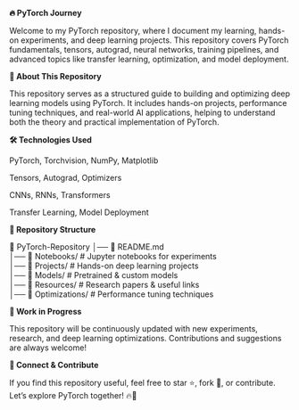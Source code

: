 **🔥 PyTorch Journey**

Welcome to my PyTorch repository, where I document my learning, hands-on experiments, and deep learning projects. This repository covers PyTorch fundamentals, tensors, autograd, neural networks, training pipelines, and advanced topics like transfer learning, optimization, and model deployment.

**📌 About This Repository**

This repository serves as a structured guide to building and optimizing deep learning models using PyTorch. It includes hands-on projects, performance tuning techniques, and real-world AI applications, helping to understand both the theory and practical implementation of PyTorch.

**🛠 Technologies Used**

PyTorch, Torchvision, NumPy, Matplotlib

Tensors, Autograd, Optimizers

CNNs, RNNs, Transformers

Transfer Learning, Model Deployment

**📂 Repository Structure**

📁 PyTorch-Repository
│── 📄 README.md  
│── 📁 Notebooks/           # Jupyter notebooks for experiments  
│── 📁 Projects/            # Hands-on deep learning projects  
│── 📁 Models/              # Pretrained & custom models  
│── 📁 Resources/           # Research papers & useful links  
│── 📁 Optimizations/       # Performance tuning techniques 

**🚧 Work in Progress**

This repository will be continuously updated with new experiments, research, and deep learning optimizations. Contributions and suggestions are always welcome!

**🤝 Connect & Contribute**

If you find this repository useful, feel free to star ⭐, fork 🍴, or contribute. Let’s explore PyTorch together! 🔥🚀
